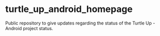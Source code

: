 # turtle_up_android_homepage
Public repository to give updates regarding the status of the Turtle Up - Android project status.
